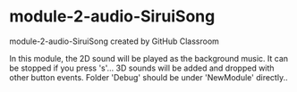 # module-2-audio-SiruiSong
module-2-audio-SiruiSong created by GitHub Classroom

In this module, the 2D sound will be played as the background music. It can be stopped if you press 's'...
3D sounds will be added and dropped with other button events.
Folder 'Debug' should be under 'NewModule' directly..
